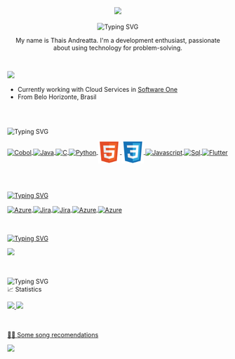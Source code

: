 <div align="center">
 <img height="180em" src="https://media.tenor.com/bQCHJwgCNuMAAAAC/kitten-cat.gif" /> 
</div>
<br>


<div align="center">
 <img src="https://readme-typing-svg.demolab.com?font=Fira+Code&weight=700&size=32&pause=1000&color=60C476&center=true&vCenter=true&width=438&lines=Hello+World!+🌎" alt="Typing SVG" />

<p align="center">My name is Thais Andreatta. I'm a development enthusiast, passionate about using technology for problem-solving. </p>

</div>
<br>

<img src="https://readme-typing-svg.demolab.com/?color=60C476&vCenter=true&repeat=true&width=435&lines=👽+About+me"/></a>
<ul>
<li> Currently working with Cloud Services in <a href="https://www.softwareone.com/">Software One</a>
<li> From Belo Horizonte, Brasil
</ul> 
<br>
<br>

![Typing SVG](https://readme-typing-svg.demolab.com/?color=60C476&vCenter=true&repeat=true&width=435&lines=💻+Programming+Languages)
 <div style="display: inline_block" >
    <a href="https://www.ibm.com/support/pages/enterprise-cobol-zos-documentation-library"><img align="center" alt="Cobol" height="50" src="https://cdn.icon-icons.com/icons2/2107/PNG/512/file_type_cobol_icon_130684.png">
    <a href="https://docs.oracle.com/en/java/"><img align="center" alt="Java" height="50" src="https://cdn.icon-icons.com/icons2/2699/PNG/512/java_src_logo_icon_170556.png">
    <a href="https://devdocs.io/c/"><img align="center" alt="C" height="50" src="https://cdn.icon-icons.com/icons2/2415/PNG/512/c_plain_logo_icon_146610.png">
    <a href="https://www.python.org/"><img align="center" alt="Python" height="50" src="https://cdn.icon-icons.com/icons2/112/PNG/512/python_18894.png">
    <a href="https://html.com/document/"><img align="center" alt="HTML" height="50"  src="https://raw.githubusercontent.com/devicons/devicon/master/icons/html5/html5-original.svg">
    <a href="https://devdocs.io/css/"><img align="center" alt="CSS" height="50"  src="https://raw.githubusercontent.com/devicons/devicon/master/icons/css3/css3-original.svg">
    <a href="https://www.javascript.com/"><img align="center" alt="Javascript" height="50"  src="https://cdn.icon-icons.com/icons2/2108/PNG/512/javascript_icon_130900.png">
    <a href="https://dev.mysql.com/doc/"><img align="center" alt="Sql" height="50" src="https://cdn.icon-icons.com/icons2/2107/PNG/512/file_type_sql_icon_130152.png">
    <a href="https://flutter.dev/"><img align="center" alt="Flutter" height="50"  src="https://cdn.icon-icons.com/icons2/2107/PNG/512/file_type_flutter_icon_130599.png">
 </div>
<br>
<br>
<br>
     
![Typing SVG](https://readme-typing-svg.demolab.com/?color=60C476&vCenter=true&repeat=true&width=435&lines=🛠️+Tools)
  <div>
      <a href="https://azure.microsoft.com/pt-br/products/devops/"><img align="center" alt="Azure" height="50"  src="https://cdn.icon-icons.com/icons2/2699/PNG/512/microsoft_azure_logo_icon_170956.png">
      <a href="https://www.atlassian.com/software/jira"><img align="center" alt="Jira" height="50"  src="https://cdn.icon-icons.com/icons2/2699/PNG/512/atlassian_jira_logo_icon_170511.png">
      <a href="https://powerbi.microsoft.com/pt-br/"><img align="center" alt="Jira" height="50"  src="https://cdn.icon-icons.com/icons2/2699/PNG/512/microsoft_powerbi_logo_icon_170953.png">  
      <a href="https://www.scrum.org/"><img align="center" alt="Azure" height="50"  src="https://cdn-icons-png.flaticon.com/512/4821/4821780.png">
      <a href="https://www.atlassian.com/br/agile/kanban"><img align="center" alt="Azure" height="50"  src="https://cdn-icons-png.flaticon.com/512/5360/5360804.png">
  </div>    
  <br> 
  <br>
  
![Typing SVG](https://readme-typing-svg.demolab.com/?color=60C476&vCenter=true&repeat=true&width=435&lines=🌐+Contact+Me)
  <div> 
  <a href="https://www.linkedin.com/in/thais-andreatta/"><img height="50" src="https://cdn.icon-icons.com/icons2/2037/PNG/512/in_linked_linkedin_media_social_icon_124259.png" height="50"></a>
 <!--   <a href="mailto:thaisandreatta@gmail.com"><img height="50"src="https://cdn.icon-icons.com/icons2/1826/PNG/512/4202011emailgmaillogomailsocialsocialmedia-115677_115624.png"></a>
  <a href="https://www.youtube.com/@thaisand/videos"><img height="50" src="https://cdn.icon-icons.com/icons2/122/PNG/512/youtube_socialnetwork_19998.png" ></a>
  <a href="https://instagram.com/thsndrtt"><img height="50" src="https://cdn-icons-png.flaticon.com/512/2111/2111463.png" ></a>  -->
  </div>
  <br>
  <br>
       
![Typing SVG](https://readme-typing-svg.demolab.com/?color=60C476&vCenter=true&repeat=true&width=435&lines=📌+More)   
📈 Statistics
<div >
  <a href="https://github.com/thaisand">
  <img height="180em" src="https://github-readme-stats.vercel.app/api?username=thaisand&show_icons=true&theme=dark&include_all_commits=true&count_private=true&hide_rank=false"/>
  <img height="180em" src="https://github-readme-stats.vercel.app/api/top-langs/?username=thaisand&layout=compact&langs_count=10&theme=dark"/>
</div>
<br>
<br>
 
💃🏻 Some song recomendations
 <div >
   <a href="https://open.spotify.com/user/j0hyp6je9xws2r2t30vg7t5ge"><img  src="https://spotify-recently-played-readme.vercel.app/api?user=j0hyp6je9xws2r2t30vg7t5ge&background=1413218A&color=A8FBF4"></a>
 </div>
 
 
 
 
 
 
